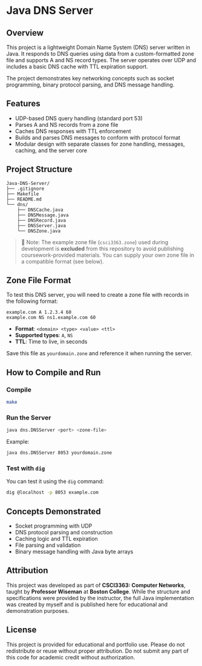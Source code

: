 # Java DNS Server

## Overview

This project is a lightweight Domain Name System (DNS) server written in Java. It responds to DNS queries using data from a custom-formatted zone file and supports A and NS record types. The server operates over UDP and includes a basic DNS cache with TTL expiration support.

The project demonstrates key networking concepts such as socket programming, binary protocol parsing, and DNS message handling.

## Features

- UDP-based DNS query handling (standard port 53)
- Parses A and NS records from a zone file
- Caches DNS responses with TTL enforcement
- Builds and parses DNS messages to conform with protocol format
- Modular design with separate classes for zone handling, messages, caching, and the server core

## Project Structure

```
Java-DNS-Server/
├── .gitignore
├── Makefile
├── README.md
└── dns/
    ├── DNSCache.java
    ├── DNSMessage.java
    ├── DNSRecord.java
    ├── DNSServer.java
    └── DNSZone.java
```

> 📝 Note: The example zone file (`csci3363.zone`) used during development is **excluded** from this repository to avoid publishing coursework-provided materials. You can supply your own zone file in a compatible format (see below).

## Zone File Format

To test this DNS server, you will need to create a zone file with records in the following format:

```
example.com A 1.2.3.4 60
example.com NS ns1.example.com 60
```

- **Format**: `<domain> <type> <value> <ttl>`
- **Supported types**: `A`, `NS`
- **TTL**: Time to live, in seconds

Save this file as `yourdomain.zone` and reference it when running the server.

## How to Compile and Run

### Compile

```bash
make
```

### Run the Server

```bash
java dns.DNSServer <port> <zone-file>
```

Example:
```bash
java dns.DNSServer 8053 yourdomain.zone
```

### Test with `dig`

You can test it using the `dig` command:

```bash
dig @localhost -p 8053 example.com
```

## Concepts Demonstrated

- Socket programming with UDP
- DNS protocol parsing and construction
- Caching logic and TTL expiration
- File parsing and validation
- Binary message handling with Java byte arrays

## Attribution

This project was developed as part of **CSCI3363: Computer Networks**, taught by **Professor Wiseman** at **Boston College**. While the structure and specifications were provided by the instructor, the full Java implementation was created by myself and is published here for educational and demonstration purposes.

## License

This project is provided for educational and portfolio use. Please do not redistribute or reuse without proper attribution. Do not submit any part of this code for academic credit without authorization.

